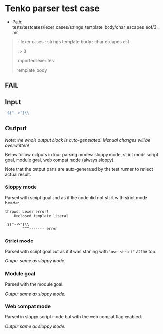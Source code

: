 # Tenko parser test case

- Path: tests/testcases/lexer_cases/strings_template_body/char_escapes_eof/3.md

> :: lexer cases : strings template body : char escapes eof
>
> ::> 3
>
> Imported lexer test
>
> template_body

## FAIL

## Input

`````js
`${"-->"}\\
`````

## Output

_Note: the whole output block is auto-generated. Manual changes will be overwritten!_

Below follow outputs in four parsing modes: sloppy mode, strict mode script goal, module goal, web compat mode (always sloppy).

Note that the output parts are auto-generated by the test runner to reflect actual result.

### Sloppy mode

Parsed with script goal and as if the code did not start with strict mode header.

`````
throws: Lexer error!
    Unclosed template literal

`${"-->"}\\
        ^^^------- error
`````

### Strict mode

Parsed with script goal but as if it was starting with `"use strict"` at the top.

_Output same as sloppy mode._

### Module goal

Parsed with the module goal.

_Output same as sloppy mode._

### Web compat mode

Parsed in sloppy script mode but with the web compat flag enabled.

_Output same as sloppy mode._
